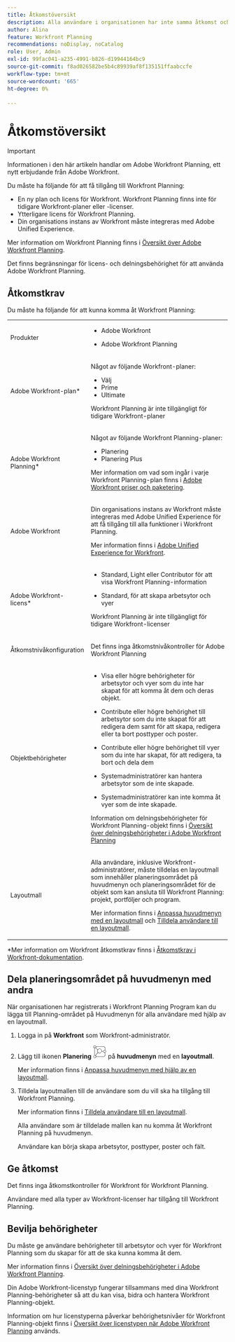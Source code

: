 ```yaml
---
title: Åtkomstöversikt
description: Alla användare i organisationen har inte samma åtkomst och behörigheter för att använda Adobe Workfront Planning. I den här artikeln beskrivs den åtkomst och de behörigheter som användare kan behöva för att kunna använda funktionerna i Adobe Workfront Planning.
author: Alina
feature: Workfront Planning
recommendations: noDisplay, noCatalog
role: User, Admin
exl-id: 99fac041-a235-4991-b826-d19944164bc9
source-git-commit: f8ad026582be5b4c89939af8f135151ffaabccfe
workflow-type: tm+mt
source-wordcount: '665'
ht-degree: 0%

---
```



# Åtkomstöversikt

<!--do not use the snippet for IMPORTANT , as it links to this article-->

>[!IMPORTANT]
>
>Informationen i den här artikeln handlar om Adobe Workfront Planning, ett nytt erbjudande från Adobe Workfront.
>
>Du måste ha följande för att få tillgång till Workfront Planning:
>
>* En ny plan och licens för Workfront. Workfront Planning finns inte för tidigare Workfront-planer eller -licenser.
>* Ytterligare licens för Workfront Planning.
>* Din organisations instans av Workfront måste integreras med Adobe Unified Experience.
>
>Mer information om Workfront Planning finns i [Översikt över Adobe Workfront Planning](/help/quicksilver/planning/general/planning-overview.md).

Det finns begränsningar för licens- och delningsbehörighet för att använda Adobe Workfront Planning.

## Åtkomstkrav

<!--do not collapse the access requirements below - this is the main article about Access overview-->

<!--*********ensure that the link ^^^^^^^^below^^^^^^^^ to Workfront Pricing and Packaging now also includes information about Workfront Planning. If not, talk with Lauren S.***************-->

Du måste ha följande för att kunna komma åt Workfront Planning:

<table style="table-layout:auto">
 <col>
 </col>
 <col>
 </col>
 <tbody>
    <tr>
<tr>
<td>
   <p> Produkter</p> </td>
   <td>
   <ul><li><p> Adobe Workfront</p></li>
   <li><p> Adobe Workfront Planning<p></li></ul></td>
  </tr>  
 <tr>
   <td role="rowheader"><p>Adobe Workfront-plan*</p></td>
   <td>
<p>Något av följande Workfront-planer:</p>
<ul><li>Välj</li>
<li>Prime</li>
<li>Ultimate</li></ul>
<p>Workfront Planning är inte tillgängligt för tidigare Workfront-planer</p>
   </td>

<tr>
   <td role="rowheader"><p>Adobe Workfront Planning*</p></td>
   <td>
<p>Något av följande Workfront Planning-planer:</p>
<ul><li>Planering</li>
<li>Planering Plus</li>
</ul>
<p>Mer information om vad som ingår i varje Workfront Planning-plan finns i <a href="https://business.adobe.com/products/workfront/pricing.html">Adobe Workfront priser och paketering</a>. </p>
   </td>

<tr>
   <td role="rowheader"><p>Adobe Workfront</p></td>
   <td>
<p>Din organisations instans av Workfront måste integreras med Adobe Unified Experience för att få tillgång till alla funktioner i Workfront Planning.</p>
<p>Mer information finns i <a href="/help/quicksilver/workfront-basics/navigate-workfront/workfront-navigation/adobe-unified-experience.md">Adobe Unified Experience for Workfront</a>. </p>
   </td>

</tr>
  </tr>
  <tr>
   <td role="rowheader"><p>Adobe Workfront-licens*</p></td>
   <td>
   <ul><li><p>Standard, Light eller Contributor för att visa Workfront Planning-information</p></li>
   <li><p>Standard, för att skapa arbetsytor och vyer</p></li></ul>
   <p>Workfront Planning är inte tillgängligt för tidigare Workfront-licenser</p>
  </td>
  </tr>
  <tr>
   <td role="rowheader"><p>Åtkomstnivåkonfiguration</p></td>
   <td> <p>Det finns inga åtkomstnivåkontroller för Adobe Workfront Planning</p>  
</td>
  </tr>
<tr>
   <td role="rowheader"><p>Objektbehörigheter</p></td>
   <td>
   <ul>
   <li><p>Visa eller högre behörigheter för arbetsytor och vyer som du inte har skapat för att komma åt dem och deras objekt.</p></li>
   <li><p>Contribute eller högre behörighet till arbetsytor som du inte skapat för att redigera dem samt för att skapa, redigera eller ta bort posttyper och poster.</p></li>
   <li><p>Contribute eller högre behörighet till vyer som du inte har skapat, för att redigera, ta bort och dela dem</p>
   </li>
    <li><p>Systemadministratörer kan hantera arbetsytor som de inte skapade. </p></li>
    <li><p>Systemadministratörer kan inte komma åt vyer som de inte skapade. </p></li></ul>
   <p>Information om delningsbehörigheter för Workfront Planning-objekt finns i  
   <a href="/help/quicksilver/planning/access/sharing-permissions-overview.md">Översikt över delningsbehörigheter i Adobe Workfront Planning</a> 
  </td>
  </tr>
<tr>
   <td role="rowheader"><p>Layoutmall</p></td>
   <td> <p>Alla användare, inklusive Workfront-administratörer, måste tilldelas en layoutmall som innehåller planeringsområdet på huvudmenyn och planeringsområdet för de objekt som kan ansluta till Workfront Planning: projekt, portföljer och program. </p> <p>Mer information finns i <a href="../../administration-and-setup/customize-workfront/use-layout-templates/customize-main-menu.md">Anpassa huvudmenyn med en layoutmall</a> och <a href="../../administration-and-setup/customize-workfront/use-layout-templates/assign-users-to-layout-template.md">Tilldela användare till en layoutmall</a>. </p>  
</td>
  </tr>
 </tbody>
</table>

*Mer information om Workfront åtkomstkrav finns i [Åtkomstkrav i Workfront-dokumentation](/help/quicksilver/administration-and-setup/add-users/access-levels-and-object-permissions/access-level-requirements-in-documentation.md).


<!--Acccess and permissions before GA (OLD): 

You must have the following to be able to access Workfront Planning:

<table style="table-layout:auto">
 <col>
 </col>
 <col>
 </col>
 <tbody>
    <tr>
<tr>
<td>
   <p> Product</p> </td>
   <td>
   <p> Adobe Workfront</p> </td>
  </tr>  
 <td role="rowheader"><p>Adobe Workfront agreement</p></td>
   <td>
<p>Your organization must be enrolled in the early access stage for Workfront Planning </p>
   </td>
  </tr>
  <tr>
   <td role="rowheader"><p>Adobe Workfront plan</p></td>
   <td>
<p>Any</p>
   </td>
  </tr>
  <tr>
   <td role="rowheader"><p>Adobe Workfront license*</p></td>
   <td>
   <p>Any, to view Workfront planning information</p>
   <p>To create workspaces, you must have the following license:</p>
   <ul>
   <li>
   New: Standard
   </li>
   <li>
   Current: Plan
   </li>
   </ul>
  </td>
  </tr>
  <tr>
   <td role="rowheader"><p>Access level configuration</p></td>
   <td> <p>There are no access level controls for Adobe Workfront Planning</p>  
</td>
  </tr>
<tr>
   <td role="rowheader"><p>Object permissions</p></td>
   <td>
   <p>Contribute or higher permissions to workspaces and views that you did not create to edit, delete, and share them, and to create, edit, or delete record types and records.</p>
    <p>System Administrators can manage workspaces they did not create. </p>
    <p>System Administrators cannot manage views they did not create. </p>
   <p>For information about sharing permissions for Workfront Planning objects, see  
   <a href="/help/quicksilver/planning/access/sharing-permissions-overview.md">Overview of sharing permissions in Adobe Workfront Planning</a> 
  </td>
  </tr>
<tr>
   <td role="rowheader"><p>Layout template</p></td>
   <td> <p>All users, including Workfront administrators,  must be assigned a layout template that includes the Planning area in the Main Menu. </p> <p>For information, see <a href="../../administration-and-setup/customize-workfront/use-layout-templates/customize-main-menu.md">Customize the Main Menu using a layout template</a> and and <a href="../../administration-and-setup/customize-workfront/use-layout-templates/assign-users-to-layout-template.md">Assign users to a layout template</a>. </p>  
</td>
  </tr>
 </tbody>
</table>

*For more information about Workfront access requirements, see [Access requirements in Workfront documentation](/help/quicksilver/administration-and-setup/add-users/access-levels-and-object-permissions/access-level-requirements-in-documentation.md).  -->



## Dela planeringsområdet på huvudmenyn med andra

<!--First, contact your account manager to obtain access to the current Workfront Planning program.-->

När organisationen har registrerats i Workfront Planning Program kan du lägga till Planning-området på Huvudmenyn för alla användare med hjälp av en layoutmall.

1. Logga in på **Workfront** som Workfront-administratör.

1. Lägg till ikonen **Planering** ![](assets/planning-icon.png) på **huvudmenyn** med en **layoutmall**.

   Mer information finns i [Anpassa huvudmenyn med hjälp av en layoutmall](/help/quicksilver/administration-and-setup/customize-workfront/use-layout-templates/customize-main-menu.md).

1. Tilldela layoutmallen till de användare som du vill ska ha tillgång till Workfront Planning.

   Mer information finns i [Tilldela användare till en layoutmall](/help/quicksilver/administration-and-setup/customize-workfront/use-layout-templates/assign-users-to-layout-template.md).

   Alla användare som är tilldelade mallen kan nu komma åt Workfront Planning på huvudmenyn.

   Användare kan börja skapa arbetsytor, posttyper, poster och fält.

## Ge åtkomst

Det finns inga åtkomstkontroller för Workfront för Workfront Planning.

Användare med alla typer av Workfront-licenser har tillgång till Workfront Planning.

<!--For information about granting access in Workfront, see [Create and modify custom access levels](/help/quicksilver/administration-and-setup/add-users/configure-and-grant-access/create-modify-access-levels.md). -->

## Bevilja behörigheter

Du måste ge användare behörigheter till arbetsytor och vyer för Workfront Planning som du skapar för att de ska kunna komma åt dem.

Mer information finns i [Översikt över delningsbehörigheter i Adobe Workfront Planning](/help/quicksilver/planning/access/sharing-permissions-overview.md).

Din Adobe Workfront-licenstyp fungerar tillsammans med dina Workfront Planning-behörigheter så att du kan visa, bidra och hantera Workfront Planning-objekt.

Information om hur licenstyperna påverkar behörighetsnivåer för Workfront Planning-objekt finns i [Översikt över licenstypen när Adobe Workfront Planning](/help/quicksilver/planning/access/license-type-overview.md) används.


